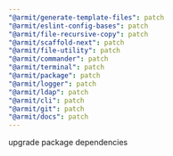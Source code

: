 ```yaml
---
"@armit/generate-template-files": patch
"@armit/eslint-config-bases": patch
"@armit/file-recursive-copy": patch
"@armit/scaffold-next": patch
"@armit/file-utility": patch
"@armit/commander": patch
"@armit/terminal": patch
"@armit/package": patch
"@armit/logger": patch
"@armit/ldap": patch
"@armit/cli": patch
"@armit/git": patch
"@armit/docs": patch
---
```


upgrade package dependencies
